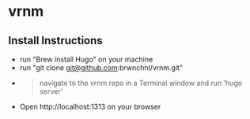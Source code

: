 # vrnm

## Install Instructions

- run "Brew install Hugo" on your machine
- run "git clone git@github.com:brwnchnl/vrnm.git"
- > navigate to the vrnm repo in a Terminal window and run 'hugo server'
- Open http://localhost:1313 on your browser